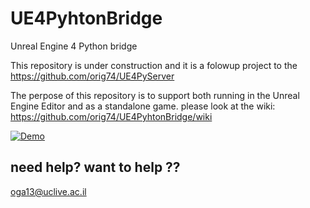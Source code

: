 # UE4PyhtonBridge
Unreal Engine 4 Python bridge

This repository is under construction and it is a folowup project to the https://github.com/orig74/UE4PyServer

The perpose of this repository is to support both running in the Unreal Engine Editor and as a standalone game.
please look at the wiki: https://github.com/orig74/UE4PyhtonBridge/wiki

[![Demo](https://img.youtube.com/vi/9Cth39EeQWM/0.jpg)](https://www.youtube.com/watch?v=9Cth39EeQWM)

## need help? want to help ??
oga13@uclive.ac.il

